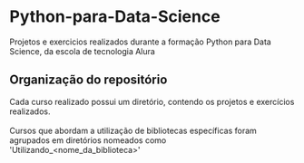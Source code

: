 # Python-para-Data-Science
Projetos e exercicios realizados durante a formação Python para Data Science, da escola de tecnologia Alura

## Organização do repositório
Cada curso realizado possui um diretório, contendo os projetos e exercícios realizados. \
\
Cursos que abordam a utilização de bibliotecas específicas foram agrupados em diretórios nomeados como 'Utilizando_\<nome_da_biblioteca>'
